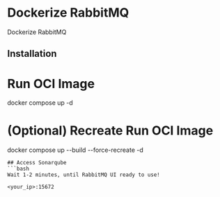 # Dockerize RabbitMQ
Dockerize RabbitMQ

## Installation
# Run OCI Image
docker compose up -d

# (Optional) Recreate Run OCI Image
docker compose up --build --force-recreate -d
```
## Access Sonarqube
```bash
Wait 1-2 minutes, until RabbitMQ UI ready to use!

<your_ip>:15672
```